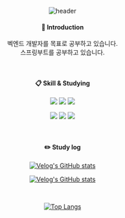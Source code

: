<div align="center">
  

![header](https://capsule-render.vercel.app/api?type=slice&color=auto&height=300&section=header&text=Jimin%20Github&fontSize=80&fontColor=000000)

####  :wave: Introduction
벡엔드 개발자를 목표로 공부하고 있습니다.  
스프링부트를 공부하고 있습니다.

<br/>

####  :clipboard: Skill & Studying

<img src="https://img.shields.io/badge/JAVA-007396?style=for-the-badge&logo=java&logoColor=white"> <img src="https://img.shields.io/badge/spring-6DB33F?style=for-the-badge&logo=spring&logoColor=white"/> <img src="https://img.shields.io/badge/springboot-6DB33F?style=for-the-badge&logo=springboot&logoColor=white"/>

 <img src="https://img.shields.io/badge/MySQL-4479A1?style=for-the-badge&logo=MySQL&logoColor=white"> <img src="https://img.shields.io/badge/intellijidea-3178C6?style=for-the-badge&logo=intellijidea&logoColor=white"/> <img src="https://img.shields.io/badge/github-181717?style=for-the-badge&logo=github&logoColor=white">

<br/>


#### :pencil2: Study log


 [![Velog's GitHub stats](https://velog-readme-stats.vercel.app/api?name=2jooin1207)](https://velog.io/@2jooin1207) 



[![Velog's GitHub stats](https://velog-readme-stats.vercel.app/api/list?name=2jooin1207)](https://velog.io/@2jooin1207) 

<br/>



[![Top Langs](https://github-readme-stats.vercel.app/api/top-langs/?username=timetable5987&langs_count=8)](https://github.com/timetable5987/github-readme-stats)


</div>
